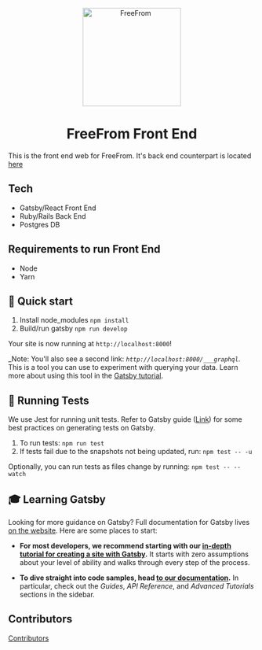 <p align="center">
  <a href="http://www.freefrom.org/">
    <img alt="FreeFrom" src="http://static1.squarespace.com/static/56a24df4d8af10a5072bed7c/t/56a2631b841aba12ab7f66d0/1562878613622/?format=1500w" width="200" />
  </a>
</p>

<h1 align="center">
  FreeFrom Front End
</h1>

This is the front end web for FreeFrom. It's back end counterpart is located [here](https://github.com/RagtagOpen/freefrom-compensation-api)

## Tech
- Gatsby/React Front End
- Ruby/Rails Back End
- Postgres DB

## Requirements to run Front End
- Node
- Yarn

## 🚀 Quick start

1. Install node_modules `npm install`
2. Build/run gatsby `npm run develop`

  Your site is now running at `http://localhost:8000`!

  _Note: You'll also see a second link: _`http://localhost:8000/___graphql`_. This is a tool you can use to experiment with querying your data. Learn more about using this tool in the [Gatsby tutorial](https://www.gatsbyjs.org/tutorial/part-five/#introducing-graphiql).

## 🔬 Running Tests
We use Jest for running unit tests. Refer to Gatsby guide ([Link](https://www.gatsbyjs.org/docs/unit-testing)) for some best practices on generating tests on Gatsby.

1. To run tests: `npm run test`
2. If tests fail due to the snapshots not being updated, run: `npm test -- -u`

Optionally, you can run tests as files change by running: `npm test -- --watch`

## 🎓 Learning Gatsby

Looking for more guidance on Gatsby? Full documentation for Gatsby lives [on the website](https://www.gatsbyjs.org/). Here are some places to start:

- **For most developers, we recommend starting with our [in-depth tutorial for creating a site with Gatsby](https://www.gatsbyjs.org/tutorial/).** It starts with zero assumptions about your level of ability and walks through every step of the process.

- **To dive straight into code samples, head [to our documentation](https://www.gatsbyjs.org/docs/).** In particular, check out the _Guides_, _API Reference_, and _Advanced Tutorials_ sections in the sidebar.

## Contributors
[Contributors](https://github.com/RagtagOpen/freefrom-compensation-web/blob/master/CONTRIBUTING.md)